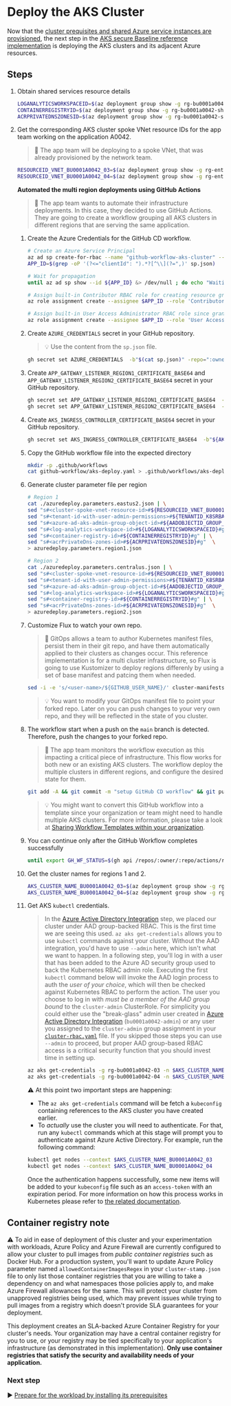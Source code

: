 # Deploy the AKS Cluster

Now that the [cluster prequisites and shared Azure service instances are provisioned](./05-cluster-prerequisites.md), the next step in the [AKS secure Baseline reference implementation](./) is deploying the AKS clusters and its adjacent Azure resources.

## Steps

1.  Obtain shared services resource details

    ```bash
    LOGANALYTICSWORKSPACEID=$(az deployment group show -g rg-bu0001a0042-shared -n shared-svcs-stamp --query properties.outputs.logAnalyticsWorkspaceId.value -o tsv)
    CONTAINERREGISTRYID=$(az deployment group show -g rg-bu0001a0042-shared -n shared-svcs-stamp --query properties.outputs.containerRegistryId.value -o tsv)
    ACRPRIVATEDNSZONESID=$(az deployment group show -g rg-bu0001a0042-shared -n shared-svcs-stamp --query properties.outputs.acrPrivateDnsZonesId.value -o tsv)
    ```

1.  Get the corresponding AKS cluster spoke VNet resource IDs for the app team working on the application A0042.

    > :book: The app team will be deploying to a spoke VNet, that was already provisioned by the network team.

    ```bash
    RESOURCEID_VNET_BU0001A0042_03=$(az deployment group show -g rg-enterprise-networking-spokes -n spoke-BU0001A0042-03 --query properties.outputs.clusterVnetResourceId.value -o tsv)
    RESOURCEID_VNET_BU0001A0042_04=$(az deployment group show -g rg-enterprise-networking-spokes -n spoke-BU0001A0042-04 --query properties.outputs.clusterVnetResourceId.value -o tsv)
    ```

    **Automated the multi region deployments using GitHub Actions**

    > :book: The app team wants to automate their infrastructure deployments. In this case, they decided to use GitHub Actions. They are going to create a workflow grouping all AKS clusters in different regions that are serving the same application.

    1.  Create the Azure Credentials for the GitHub CD workflow.

        ```bash
        # Create an Azure Service Principal
        az ad sp create-for-rbac --name "github-workflow-aks-cluster" --sdk-auth --skip-assignment > sp.json
        APP_ID=$(grep -oP '(?<="clientId": ").*?[^\\](?=",)' sp.json)

        # Wait for propagation
        until az ad sp show --id ${APP_ID} &> /dev/null ; do echo "Waiting for Azure AD propagation" && sleep 5; done

        # Assign built-in Contributor RBAC role for creating resource groups and performing deployments at subscription level
        az role assignment create --assignee $APP_ID --role 'Contributor'

        # Assign built-in User Access Administrator RBAC role since granting RBAC access to other resources during the cluster creation will be required at subscription level (e.g. AKS-managed Internal Load Balancer, ACR, Managed Identities, etc.)
        az role assignment create --assignee $APP_ID --role 'User Access Administrator'
        ```

    1.  Create `AZURE_CREDENTIALS` secret in your GitHub repository.

        > :bulb: Use the content from the `sp.json` file.

        ```bash
        gh secret set AZURE_CREDENTIALS  -b"$(cat sp.json)" -repo=":owner/:repo"
        ```

    1.  Create `APP_GATEWAY_LISTENER_REGION1_CERTIFICATE_BASE64` and `APP_GATEWAY_LISTENER_REGION2_CERTIFICATE_BASE64` secret in your GitHub repository.

        ```bash
        gh secret set APP_GATEWAY_LISTENER_REGION1_CERTIFICATE_BASE64  -b"${APP_GATEWAY_LISTENER_REGION1_CERTIFICATE_BASE64}" -repo=":owner/:repo"
        gh secret set APP_GATEWAY_LISTENER_REGION2_CERTIFICATE_BASE64  -b"${APP_GATEWAY_LISTENER_REGION2_CERTIFICATE_BASE64}" -repo=":owner/:repo"
        ```

    1.  Create `AKS_INGRESS_CONTROLLER_CERTIFICATE_BASE64` secret in your GitHub repository.

        ```bash
        gh secret set AKS_INGRESS_CONTROLLER_CERTIFICATE_BASE64  -b"${AKS_INGRESS_CONTROLLER_CERTIFICATE_BASE64}" -repo=":owner/:repo"
        ```

    1.  Copy the GitHub workflow file into the expected directory

        ```bash
        mkdir -p .github/workflows
        cat github-workflow/aks-deploy.yaml > .github/workflows/aks-deploy.yaml
        ```

    1.  Generate cluster parameter file per region

        ```bash
        # Region 1
        cat ./azuredeploy.parameters.eastus2.json | \
        sed "s#<cluster-spoke-vnet-resource-id>#${RESOURCEID_VNET_BU0001A0042_03}#g" | \
        sed "s#<tenant-id-with-user-admin-permissions>#${TENANTID_K8SRBAC}#g" | \
        sed "s#<azure-ad-aks-admin-group-object-id>#${AADOBJECTID_GROUP_CLUSTERADMIN}#g" | \
        sed "s#<log-analytics-workspace-id>#${LOGANALYTICSWORKSPACEID}#g" | \
        sed "s#<container-registry-id>#${CONTAINERREGISTRYID}#g" | \
        sed "s#<acrPrivateDns-zones-id>#${ACRPRIVATEDNSZONESID}#g"  \
        > azuredeploy.parameters.region1.json

        # Region 2
        cat ./azuredeploy.parameters.centralus.json | \
        sed "s#<cluster-spoke-vnet-resource-id>#${RESOURCEID_VNET_BU0001A0042_04}#g" | \
        sed "s#<tenant-id-with-user-admin-permissions>#${TENANTID_K8SRBAC}#g" | \
        sed "s#<azure-ad-aks-admin-group-object-id>#${AADOBJECTID_GROUP_CLUSTERADMIN}#g" | \
        sed "s#<log-analytics-workspace-id>#${LOGANALYTICSWORKSPACEID}#g" | \
        sed "s#<container-registry-id>#${CONTAINERREGISTRYID}#g" | \
        sed "s#<acrPrivateDns-zones-id>#${ACRPRIVATEDNSZONESID}#g"  \
        > azuredeploy.parameters.region2.json
        ```

    1.  Customize Flux to watch your own repo.

        > :book: GitOps allows a team to author Kubernetes manifest files, persist them in their git repo, and have them automatically applied to their clusters as changes occur. This reference implementation is for a multi cluster infrastructure, so Flux is going to use Kustomizer to deploy regions differenly by using a set of base manifest and patcing them when needed.

        ```bash
        sed -i -e 's/<user-name>/${GITHUB_USER_NAME}/' cluster-manifests/base/cluster-baseline-settings/flux.yaml
        ```

        > :bulb: You want to modify your GitOps manifest file to point your forked repo. Later on you can push changes to your very own repo, and they will be reflected in the state of you cluster.

    1.  The workflow start when a push on the `main` branch is detected. Therefore, push the changes to your forked repo.

        > :book: The app team monitors the workflow execution as this impacting a critical piece of infrastructure. This flow works for both new or an existing AKS clusters. The workflow deploy the multiple clusters in different regions, and configure the desired state for them.

        ```bash
        git add -A && git commit -m "setup GitHub CD workflow" && git push origin main
        ```

        > :bulb: You might want to convert this GitHub workflow into a template since your organization or team might need to handle multiple AKS clusters. For more information, please take a look at [Sharing Workflow Templates within your organization](https://docs.github.com/actions/configuring-and-managing-workflows/sharing-workflow-templates-within-your-organization).

    1.  You can continue only after the GitHub Workflow completes successfully

        ```bash
        until export GH_WF_STATUS=$(gh api /repos/:owner/:repo/actions/runs/$(gh api /repos/:owner/:repo/actions/runs -q ".workflow_runs[0].id") -q ".status" 2> /dev/null) && [[ $GH_WF_STATUS == "completed" ]]; do echo "Monitoring GitHub workflow execution: ${GH_WF_STATUS}" && sleep 20; done
        ```

    1.  Get the cluster names for regions 1 and 2.

        ```bash
        AKS_CLUSTER_NAME_BU0001A0042_03=$(az deployment group show -g rg-bu0001a0042-03 -n cluster-stamp --query properties.outputs.aksClusterName.value -o tsv)
        AKS_CLUSTER_NAME_BU0001A0042_04=$(az deployment group show -g rg-bu0001a0042-04 -n cluster-stamp --query properties.outputs.aksClusterName.value -o tsv)
        ```

    1.  Get AKS `kubectl` credentials.

        > In the [Azure Active Directory Integration](03-aad.md) step, we placed our cluster under AAD group-backed RBAC. This is the first time we are seeing this used. `az aks get-credentials` allows you to use `kubectl` commands against your cluster. Without the AAD integration, you'd have to use `--admin` here, which isn't what we want to happen. In a following step, you'll log in with a user that has been added to the Azure AD security group used to back the Kubernetes RBAC admin role. Executing the first `kubectl` command below will invoke the AAD login process to auth the _user of your choice_, which will then be checked against Kubernetes RBAC to perform the action. The user you choose to log in with _must be a member of the AAD group bound_ to the `cluster-admin` ClusterRole. For simplicity you could either use the "break-glass" admin user created in [Azure Active Directory Integration](03-aad.md) (`bu0001a0042-admin`) or any user you assigned to the `cluster-admin` group assignment in your [`cluster-rbac.yaml`](cluster-manifests/cluster-rbac.yaml) file. If you skipped those steps you can use `--admin` to proceed, but proper AAD group-based RBAC access is a critical security function that you should invest time in setting up.

        ```bash
        az aks get-credentials -g rg-bu0001a0042-03 -n $AKS_CLUSTER_NAME_BU0001A0042_03
        az aks get-credentials -g rg-bu0001a0042-04 -n $AKS_CLUSTER_NAME_BU0001A0042_04
        ```

        :warning: At this point two important steps are happening:

        - The `az aks get-credentials` command will be fetch a `kubeconfig` containing references to the AKS cluster you have created earlier.
        - To _actually_ use the cluster you will need to authenticate. For that, run any `kubectl` commands which at this stage will prompt you to authenticate against Azure Active Directory. For example, run the following command:

        ```bash
        kubectl get nodes --context $AKS_CLUSTER_NAME_BU0001A0042_03
        kubectl get nodes --context $AKS_CLUSTER_NAME_BU0001A0042_04
        ```

        Once the authentication happens successfully, some new items will be added to your `kubeconfig` file such as an `access-token` with an expiration period. For more information on how this process works in Kubernetes please refer to [the related documentation](https://kubernetes.io/docs/reference/access-authn-authz/authentication/#openid-connect-tokens).

## Container registry note

:warning: To aid in ease of deployment of this cluster and your experimentation with workloads, Azure Policy and Azure Firewall are currently configured to allow your cluster to pull images from _public container registries_ such as Docker Hub. For a production system, you'll want to update Azure Policy parameter named `allowedContainerImagesRegex` in your `cluster-stamp.json` file to only list those container registries that you are willing to take a dependency on and what namespaces those policies apply to, and make Azure Firewall allowances for the same. This will protect your cluster from unapproved registries being used, which may prevent issues while trying to pull images from a registry which doesn't provide SLA guarantees for your deployment.

This deployment creates an SLA-backed Azure Container Registry for your cluster's needs. Your organization may have a central container registry for you to use, or your registry may be tied specifically to your application's infrastructure (as demonstrated in this implementation). **Only use container registries that satisfy the security and availability needs of your application.**

### Next step

:arrow_forward: [Prepare for the workload by installing its prerequisites](./07-workload-prerequisites.md)
